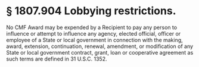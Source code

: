 # § 1807.904   Lobbying restrictions.

No CMF Award may be expended by a Recipient to pay any person to influence or attempt to influence any agency, elected official, officer or employee of a State or local government in connection with the making, award, extension, continuation, renewal, amendment, or modification of any State or local government contract, grant, loan or cooperative agreement as such terms are defined in 31 U.S.C. 1352.




